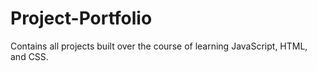 # Project-Portfolio
Contains all projects built over the course of learning JavaScript, HTML, and CSS. 
